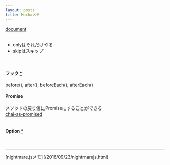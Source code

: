 ```yaml
---
layout: posts
title: Mochaメモ 
---
```

[document](https://mochajs.org/)  
<br>

* onlyはそれだけやる  
* skipはスキップ  
<br>

#### フック [\*](https://mochajs.org/#hooks)
before(), after(), beforeEach(), afterEach()
<br>

#### Promise
メソッドの戻り値にPromiseにすることができる  
[chai-as-promised](https://github.com/domenic/chai-as-promised)  
<br>

#### Option [\*](https://mochajs.org/#usage)  
<br>

<hr>
[nightmare.jsメモ](/2016/09/23/nightmarejs.html)
